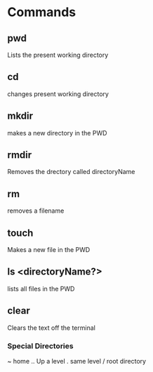 # Commands

## pwd
Lists the present working directory
## cd <directoryName>
changes present working directory
## mkdir <directoryName>
makes a new directory in the PWD
## rmdir <directoryName>
Removes the drectory called directoryName
## rm <filename>
removes a filename
## touch <fileName>
Makes a new file in the PWD
## ls  <directoryName?>
lists all files in the PWD
## clear
Clears the text off the terminal

### Special Directories

~ home
.. Up a level
. same level
/ root directory

